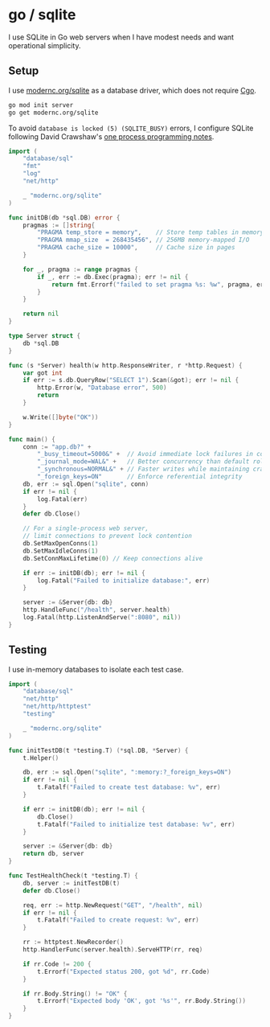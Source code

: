 # go / sqlite

I use SQLite in Go web servers
when I have modest needs
and want operational simplicity.

## Setup

I use [modernc.org/sqlite](https://pkg.go.dev/modernc.org/sqlite) as
a database driver, which does not require [Cgo](https://go.dev/blog/cgo).

```bash
go mod init server
go get modernc.org/sqlite
```

To avoid
`database is locked (5) (SQLITE_BUSY)` errors,
I configure SQLite following David Crawshaw's
[one process programming notes](https://crawshaw.io/blog/one-process-programming-notes).

```go
import (
    "database/sql"
    "fmt"
    "log"
    "net/http"

    _ "modernc.org/sqlite"
)

func initDB(db *sql.DB) error {
    pragmas := []string{
        "PRAGMA temp_store = memory",    // Store temp tables in memory
        "PRAGMA mmap_size  = 268435456", // 256MB memory-mapped I/O
        "PRAGMA cache_size = 10000",     // Cache size in pages
    }

    for _, pragma := range pragmas {
        if _, err := db.Exec(pragma); err != nil {
            return fmt.Errorf("failed to set pragma %s: %w", pragma, err)
        }
    }

    return nil
}

type Server struct {
    db *sql.DB
}

func (s *Server) health(w http.ResponseWriter, r *http.Request) {
    var got int
    if err := s.db.QueryRow("SELECT 1").Scan(&got); err != nil {
        http.Error(w, "Database error", 500)
        return
    }

    w.Write([]byte("OK"))
}

func main() {
    conn := "app.db?" +
        "_busy_timeout=5000&" +  // Avoid immediate lock failures in concurrent access
        "_journal_mode=WAL&" +   // Better concurrency than default rollback journal
        "_synchronous=NORMAL&" + // Faster writes while maintaining crash safety
        "_foreign_keys=ON"       // Enforce referential integrity
    db, err := sql.Open("sqlite", conn)
    if err != nil {
        log.Fatal(err)
    }
    defer db.Close()

    // For a single-process web server,
    // limit connections to prevent lock contention
    db.SetMaxOpenConns(1)
    db.SetMaxIdleConns(1)
    db.SetConnMaxLifetime(0) // Keep connections alive

    if err := initDB(db); err != nil {
        log.Fatal("Failed to initialize database:", err)
    }

    server := &Server{db: db}
    http.HandleFunc("/health", server.health)
    log.Fatal(http.ListenAndServe(":8080", nil))
}
```

## Testing

I use in-memory databases to isolate each test case.

```go
import (
    "database/sql"
    "net/http"
    "net/http/httptest"
    "testing"

    _ "modernc.org/sqlite"
)

func initTestDB(t *testing.T) (*sql.DB, *Server) {
    t.Helper()

    db, err := sql.Open("sqlite", ":memory:?_foreign_keys=ON")
    if err != nil {
        t.Fatalf("Failed to create test database: %v", err)
    }

    if err := initDB(db); err != nil {
        db.Close()
        t.Fatalf("Failed to initialize test database: %v", err)
    }

    server := &Server{db: db}
    return db, server
}

func TestHealthCheck(t *testing.T) {
    db, server := initTestDB(t)
    defer db.Close()

    req, err := http.NewRequest("GET", "/health", nil)
    if err != nil {
        t.Fatalf("Failed to create request: %v", err)
    }

    rr := httptest.NewRecorder()
    http.HandlerFunc(server.health).ServeHTTP(rr, req)

    if rr.Code != 200 {
        t.Errorf("Expected status 200, got %d", rr.Code)
    }

    if rr.Body.String() != "OK" {
        t.Errorf("Expected body 'OK', got '%s'", rr.Body.String())
    }
}
```
